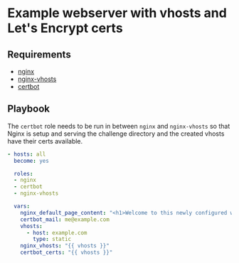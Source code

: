 # Example webserver with vhosts and Let's Encrypt certs

## Requirements

* [nginx](https://github.com/morbidick/ansible-role-nginx)
* [nginx-vhosts](https://github.com/morbidick/ansible-role-nginx-vhosts)
* [certbot](https://github.com/morbidick/ansible-role-certbot)

## Playbook

The `certbot` role needs to be run in between `nginx` and `nginx-vhosts` so that Nginx is setup and serving the challenge directory and the created vhosts have their certs available.

````yaml
- hosts: all
  become: yes

  roles:
  - nginx
  - certbot
  - nginx-vhosts

  vars:
    nginx_default_page_content: "<h1>Welcome to this newly configured webserver!</h1>"
    certbot_mail: me@example.com
    vhosts:
      - host: example.com
        type: static
    nginx_vhosts: "{{ vhosts }}"
    certbot_certs: "{{ vhosts }}"
````
